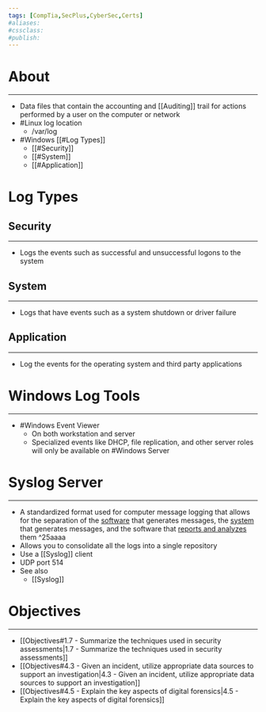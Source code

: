 ```yaml
---
tags: [CompTia,SecPlus,CyberSec,Certs]
#aliases:
#cssclass:
#publish:
---
```


# About
---
- Data files that contain the accounting and [[Auditing]] trail for actions performed by a user on the computer or network
- #Linux log location
	- /var/log
- #Windows  [[#Log Types]]
	- [[#Security]]
	- [[#System]]
	- [[#Application]]

# Log Types

## Security
---
- Logs the events such as successful and unsuccessful logons to the system

## System
---
- Logs that have events such as a system shutdown or driver failure

## Application
---
- Log the events for the operating system and third party applications

# Windows Log Tools
---
- #Windows Event Viewer
	- On both workstation and server
	- Specialized events like DHCP, file replication, and other server roles will only be available on #Windows Server

# Syslog Server
---
- A standardized format used for computer message logging that allows for the separation of the <u>software</u> that generates messages, the <u>system</u> that generates messages, and the software that <u>reports and analyzes</u> them ^25aaaa
- Allows you to consolidate all the logs into a single repository
- Use a [[Syslog]] client
- UDP port 514
- See also
	- [[Syslog]]

# Objectives
---
- [[Objectives#1.7 - Summarize the techniques used in security assessments|1.7 - Summarize the techniques used in security assessments]]
- [[Objectives#4.3 - Given an incident, utilize appropriate data sources to support an investigation|4.3 - Given an incident, utilize appropriate data sources to support an investigation]]
- [[Objectives#4.5 - Explain the key aspects of digital forensics|4.5 - Explain the key aspects of digital forensics]]